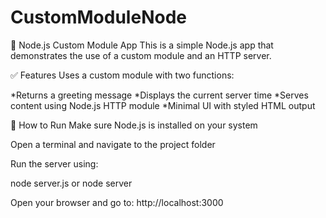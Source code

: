 # CustomModuleNode

📝 Node.js Custom Module App
This is a simple Node.js app that demonstrates the use of a custom module and an HTTP server.

✅ Features
Uses a custom module with two functions:

*Returns a greeting message
*Displays the current server time
*Serves content using Node.js HTTP module
*Minimal UI with styled HTML output

🚀 How to Run
Make sure Node.js is installed on your system

Open a terminal and navigate to the project folder

Run the server using:

node server.js or node server

Open your browser and go to:
http://localhost:3000
